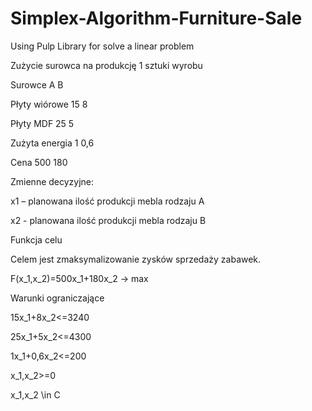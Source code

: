 # Simplex-Algorithm-Furniture-Sale
Using Pulp Library for solve a linear problem

Zużycie surowca na produkcję 1 sztuki wyrobu

Surowce	        A	  B

Płyty wiórowe	  15	8

Płyty MDF	      25	5

Zużyta energia	1	  0,6

Cena	          500	180

Zmienne decyzyjne:

x1 – planowana ilość produkcji mebla rodzaju A

x2 - planowana ilość produkcji mebla rodzaju B


Funkcja celu 

Celem jest zmaksymalizowanie zysków sprzedaży zabawek.

F(x_1,x_2)=500x_1+180x_2 -> max


Warunki ograniczające 

15x_1+8x_2<=3240

25x_1+5x_2<=4300

1x_1+0,6x_2<=200

x_1,x_2>=0

x_1,x_2 \in C
